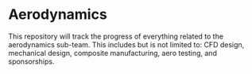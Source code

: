 # Aerodynamics
This repository will track the progress of everything related to the aerodynamics sub-team. This includes but is not limited to: CFD design, mechanical design, composite manufacturing, aero testing, and sponsorships. 
